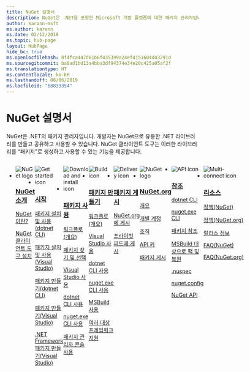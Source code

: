 ```yaml
---
title: NuGet 설명서
description: NuGet은 .NET을 포함한 Microsoft 개발 플랫폼에 대한 패키지 관리자입니다. NuGet 클라이언트 도구는 패키지를 만들고 사용하는 기능을 제공합니다.
author: karann-msft
ms.author: karann
ms.date: 02/12/2018
ms.topic: hub-page
layout: HubPage
hide_bc: true
ms.openlocfilehash: 8f4fca447d61b6f435399a24ef4151604d43291d
ms.sourcegitcommit: ba8ad1bd13a4bba3df94374e34e20c425a05af2f
ms.translationtype: HT
ms.contentlocale: ko-KR
ms.lasthandoff: 08/06/2019
ms.locfileid: "68833354"
---
```

<div id="main" class="v2">
    <div class="container">
        <h1>NuGet 설명서</h1>
        <p>NuGet은 .NET의 패키지 관리자입니다. 개발자는 NuGet으로 유용한 .NET 라이브러리를 만들고 공유하고 사용할 수 있습니다. NuGet 클라이언트 도구는 이러한 라이브러리를 “패키지”로 생성하고 사용할 수 있는 기능을 제공합니다.</p> 

<ul id="index1" class="cardsF panelContent singlePanelContent cols cols4" style="float: left; display: flex!important;">
    <li>
        <div class="cardSize">
            <div class="cardPadding">
                <div class="card">
                    <div class="cardImageOuter">
                        <div class="cardImage">
                            <img src="https://docs.microsoft.com/media/logos/logo_nuget.svg" alt="NuGet logo" />
                        </div>
                    </div>
                    <div class="cardText">
                        <h3><a href="what-is-nuget.md">NuGet 소개</a></h3>
                        <p>
                            <a href="what-is-nuget.md">NuGet이란?</a>
                        </p>
                        <p>
                            <a href="install-nuget-client-tools.md">NuGet 클라이언트 도구 설치</a>
                        </p>
                    </div>
                </div>
            </div>
        </div>
    </li>
    <li>
        <div class="cardSize">
            <div class="cardPadding">
                <div class="card">
                    <div class="cardImageOuter">
                        <div class="cardImage">
                            <img src="https://docs.microsoft.com/media/common/i_get-started.svg" alt="Get started icon" />
                        </div>
                    </div>
                    <div class="cardText">
                        <h3><a href="install-nuget-client-tools.md">시작</a></h3>
                        <p>
                            <a href="quickstart/install-and-use-a-package-using-the-dotnet-cli.md">패키지 설치 및 사용(dotnet CLI)</a>
                        </p>
                        <p>
                            <a href="quickstart/install-and-use-a-package-in-visual-studio.md">패키지 설치 및 사용(Visual Studio)</a>
                        </p>
                        <p>
                            <a href="quickstart/create-and-publish-a-package-using-the-dotnet-cli.md">패키지 만들기(dotnet CLI)</a>
                        </p>
                        <p>
                            <a href="quickstart/create-and-publish-a-package-using-visual-studio.md">패키지 만들기(Visual Studio)</a>
                        </p>
                        <p>
                            <a href="quickstart/create-and-publish-a-package-using-visual-studio-net-framework.md">.NET Framework 패키지 만들기(Visual Studio)</a>
                        </p>
                    </div>
                </div>
            </div>
        </div>
    </li>
    <li>
        <div class="cardSize">
            <div class="cardPadding">
                <div class="card">
                    <div class="cardImageOuter">
                        <div class="cardImage">
                            <img src="https://docs.microsoft.com//media/common/i_download-install.svg" alt="Download and install icon" />
                        </div>
                    </div>
                    <div class="cardText">
                        <h3><a href="consume-packages/overview-and-workflow.md">패키지 사용</a></h3>
                        <p>
                            <a href="consume-packages/overview-and-workflow.md">워크플로(개요)</a>
                        </p>
                        <p>
                            <a href="consume-packages/finding-and-choosing-packages.md">패키지 찾기 및 선택</a>
                        </p>
                        <p>
                            <a href="consume-packages/install-use-packages-visual-studio.md">Visual Studio 사용</a>
                        </p>
                        <p>
                            <a href="consume-packages/install-use-packages-dotnet-cli.md">dotnet CLI 사용</a>
                        </p>
                        <p>
                            <a href="consume-packages/install-use-packages-nuget-cli.md">nuget.exe CLI 사용</a>
                        </p>
                        <p>
                            <a href="consume-packages/install-use-packages-powershell.md">패키지 관리자 콘솔 사용</a>
                        </p>
                    </div>
                </div>
            </div>
        </div>
    </li>
    <li>
        <div class="cardSize">
            <div class="cardPadding">
                <div class="card">
                    <div class="cardImageOuter">
                        <div class="cardImage">
                            <img src="https://docs.microsoft.com/media/common/i_build.svg" alt="Build icon" />
                        </div>
                    </div>
                    <div class="cardText">
                        <h3><a href="create-packages/overview-and-workflow.md">패키지 만들기</a></h3>
                        <p>
                            <a href="create-packages/overview-and-workflow.md">워크플로(개요)</a>
                        </p>
                        <p>
                            <a href="quickstart/create-and-publish-a-package-using-visual-studio.md">Visual Studio 사용</a>
                        </p>
                        <p>
                            <a href="create-packages/creating-a-package-dotnet-cli.md">dotnet CLI 사용</a>
                        </p>
                        <p>
                            <a href="create-packages/creating-a-package.md">nuget.exe CLI 사용</a>
                        </p>
                        <p>
                            <a href="create-packages/creating-a-package.md">MSBuild 사용</a>
                        </p>
                        <p>
                            <a href="create-packages/multiple-target-frameworks-project-file.md">여러 대상 프레임워크 지원</a>
                        </p>
                    </div>
                </div>
            </div>
        </div>
    </li>
        <li>
        <div class="cardSize">
            <div class="cardPadding">
                <div class="card">
                    <div class="cardImageOuter">
                        <div class="cardImage">
                            <img src="https://docs.microsoft.com/media/common/i_delivery.svg" alt="Delivery icon" />
                        </div>
                    </div>
                    <div class="cardText">
                        <h3><a href="nuget-org/publish-a-package.md">패키지 게시</a></h3>
                        <p>
                            <a href="nuget-org/publish-a-package.md">NuGet.org에 게시</a>
                        </p>
                        <p>
                            <a href="hosting-packages/overview.md">프라이빗 피드에 게시</a>
                        </p>
                    </div>
                </div>
            </div>
        </div>
    </li>
    <li>
        <div class="cardSize">
            <div class="cardPadding">
                <div class="card">
                    <div class="cardImageOuter">
                        <div class="cardImage">
                            <img src="https://docs.microsoft.com/media/logos/logo_nuget.svg" alt="NuGet logo" />
                        </div>
                    </div>
                    <div class="cardText">
                        <h3><a href="nuget-org/overview-nuget-org.md">NuGet.org</a></h3>
                        <p>
                            <a href="nuget-org/overview-nuget-org.md">개요</a>
                        </p>
                        <p>
                            <a href="nuget-org/individual-accounts.md">개별 계정</a>
                        </p>
                        <p>
                            <a href="nuget-org/organizations-on-nuget-org.md">조직</a>
                        </p>
                        <p>
                            <a href="nuget-org/scoped-api-keys.md">API 키</a>
                        </p>
                        <p>
                            <a href="nuget-org/publish-a-package.md">패키지 게시</a>
                        </p>
                    </div>
                </div>
            </div>
        </div>
    </li>
        <li>
        <div class="cardSize">
            <div class="cardPadding">
                <div class="card">
                    <div class="cardImageOuter">
                        <div class="cardImage">
                            <img src="https://docs.microsoft.com/media/common/i_reference.svg" alt="API icon" />
                        </div>
                    </div>
                    <div class="cardText">
                        <h3><a href="reference/nuspec.md">참조</a></h3>
                        <p>
                            <a href="reference/dotnet-commands.md">dotnet CLI</a>
                        </p>
                        <p>
                            <a href="reference/nuget-exe-cli-reference.md">nuget.exe CLI</a>
                        <p>
                            <a href="consume-packages/package-references-in-project-files.md">패키지 참조</a>
                        </p>
                        <p>
                            <a href="reference/msbuild-targets.md">MSBuild 대상으로 팩 및 복원</a>
                        </p>
                        <p>
                            <a href="reference/nuspec.md">.nuspec</a>
                        </p>
                        <p>
                            <a href="reference/nuget-config-file.md">nuget.config</a>
                        </p>
                        <p>
                            <a href="api/overview.md">NuGet API</a>
                        </p>
                    </div>
                </div>
            </div>
        </div>
    </li>
    <li>
        <div class="cardSize">
            <div class="cardPadding">
                <div class="card">
                    <div class="cardImageOuter">
                        <div class="cardImage">
                            <img src="https://docs.microsoft.com//media/common/i_multi-connect.svg" alt="Multi-connect icon" />
                        </div>
                    </div>
                    <div class="cardText">
                        <h3><a href="policies/governance.md">리소스</a></h3>
                        <p>
                            <a href="policies/governance.md">정책(NuGet)</a>
                        </p>
                        <p>
                            <a href="nuget-org/policies/data-requests.md">정책(NuGet.org)</a>
                        </p>
                        <p>
                            <a href="release-notes/known-issues.md">릴리스 정보</a>
                        </p>
                        <p>
                            <a href="faqs/nuget-faq.md">FAQ(NuGet)</a>
                        </p>
                        <p>
                            <a href="nuget-org/nuget-org-faq.md">FAQ(NuGet.org)</a>
                        </p>
                    </div>
                </div>
            </div>
        </div>
    </li>
</ul>
    </div>
</div>
